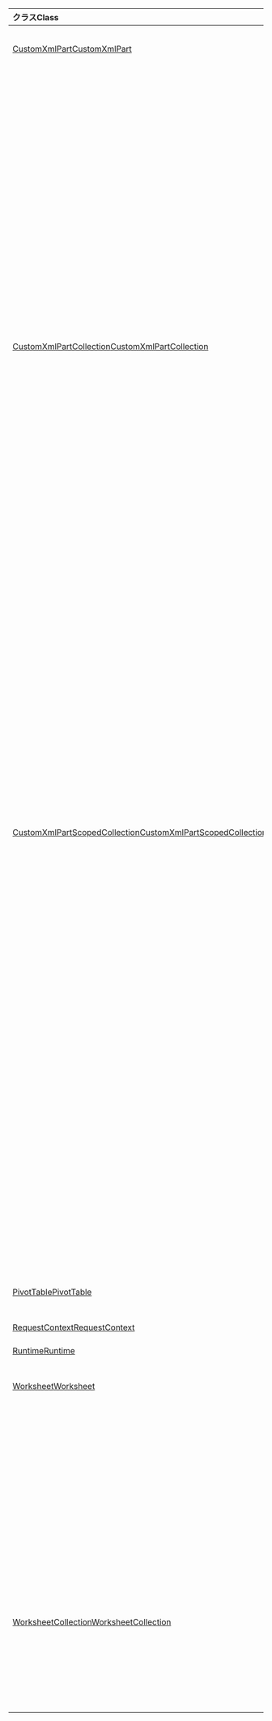 | <span data-ttu-id="f3357-101">クラス</span><span class="sxs-lookup"><span data-stu-id="f3357-101">Class</span></span> | <span data-ttu-id="f3357-102">フィールド</span><span class="sxs-lookup"><span data-stu-id="f3357-102">Fields</span></span> | <span data-ttu-id="f3357-103">説明</span><span class="sxs-lookup"><span data-stu-id="f3357-103">Description</span></span> |
|:---|:---|:---|
|[<span data-ttu-id="f3357-104">CustomXmlPart</span><span class="sxs-lookup"><span data-stu-id="f3357-104">CustomXmlPart</span></span>](/javascript/api/excel/excel.customxmlpart)|[<span data-ttu-id="f3357-105">delete()</span><span class="sxs-lookup"><span data-stu-id="f3357-105">delete()</span></span>](/javascript/api/excel/excel.customxmlpart#delete--)|<span data-ttu-id="f3357-106">カスタム XML パーツを削除します。</span><span class="sxs-lookup"><span data-stu-id="f3357-106">Deletes the custom XML part.</span></span>|
||[<span data-ttu-id="f3357-107">getXml ()</span><span class="sxs-lookup"><span data-stu-id="f3357-107">getXml()</span></span>](/javascript/api/excel/excel.customxmlpart#getxml--)|<span data-ttu-id="f3357-108">カスタム XML パーツのすべての XML コンテンツを取得します。</span><span class="sxs-lookup"><span data-stu-id="f3357-108">Gets the custom XML part's full XML content.</span></span>|
||[<span data-ttu-id="f3357-109">id</span><span class="sxs-lookup"><span data-stu-id="f3357-109">id</span></span>](/javascript/api/excel/excel.customxmlpart#id)|<span data-ttu-id="f3357-110">カスタム XML パーツの ID。</span><span class="sxs-lookup"><span data-stu-id="f3357-110">The custom XML part's ID.</span></span>|
||[<span data-ttu-id="f3357-111">namespaceUri</span><span class="sxs-lookup"><span data-stu-id="f3357-111">namespaceUri</span></span>](/javascript/api/excel/excel.customxmlpart#namespaceuri)|<span data-ttu-id="f3357-112">カスタム XML パーツの名前空間 URI。</span><span class="sxs-lookup"><span data-stu-id="f3357-112">The custom XML part's namespace URI.</span></span>|
||[<span data-ttu-id="f3357-113">setXml (xml: string)</span><span class="sxs-lookup"><span data-stu-id="f3357-113">setXml(xml: string)</span></span>](/javascript/api/excel/excel.customxmlpart#setxml-xml-)|<span data-ttu-id="f3357-114">カスタム XML パーツのすべての XML コンテンツを設定します。</span><span class="sxs-lookup"><span data-stu-id="f3357-114">Sets the custom XML part's full XML content.</span></span>|
|[<span data-ttu-id="f3357-115">CustomXmlPartCollection</span><span class="sxs-lookup"><span data-stu-id="f3357-115">CustomXmlPartCollection</span></span>](/javascript/api/excel/excel.customxmlpartcollection)|[<span data-ttu-id="f3357-116">add (xml: string)</span><span class="sxs-lookup"><span data-stu-id="f3357-116">add(xml: string)</span></span>](/javascript/api/excel/excel.customxmlpartcollection#add-xml-)|<span data-ttu-id="f3357-117">ブックに新しいカスタム XML パーツを追加します。</span><span class="sxs-lookup"><span data-stu-id="f3357-117">Adds a new custom XML part to the workbook.</span></span>|
||[<span data-ttu-id="f3357-118">getByNamespace (namespaceUri: string)</span><span class="sxs-lookup"><span data-stu-id="f3357-118">getByNamespace(namespaceUri: string)</span></span>](/javascript/api/excel/excel.customxmlpartcollection#getbynamespace-namespaceuri-)|<span data-ttu-id="f3357-119">名前空間が指定した名前空間に一致する、カスタム XML パーツの新しい範囲のコレクションを取得します。</span><span class="sxs-lookup"><span data-stu-id="f3357-119">Gets a new scoped collection of custom XML parts whose namespaces match the given namespace.</span></span>|
||[<span data-ttu-id="f3357-120">getCount()</span><span class="sxs-lookup"><span data-stu-id="f3357-120">getCount()</span></span>](/javascript/api/excel/excel.customxmlpartcollection#getcount--)|<span data-ttu-id="f3357-121">コレクションに含まれる CustomXml パーツの数を取得します。</span><span class="sxs-lookup"><span data-stu-id="f3357-121">Gets the number of CustomXml parts in the collection.</span></span>|
||[<span data-ttu-id="f3357-122">getItem(id: string)</span><span class="sxs-lookup"><span data-stu-id="f3357-122">getItem(id: string)</span></span>](/javascript/api/excel/excel.customxmlpartcollection#getitem-id-)|<span data-ttu-id="f3357-123">ID に基づいて、カスタム XML パーツを取得します。</span><span class="sxs-lookup"><span data-stu-id="f3357-123">Gets a custom XML part based on its ID.</span></span>|
||[<span data-ttu-id="f3357-124">getItemOrNullObject(id: string)</span><span class="sxs-lookup"><span data-stu-id="f3357-124">getItemOrNullObject(id: string)</span></span>](/javascript/api/excel/excel.customxmlpartcollection#getitemornullobject-id-)|<span data-ttu-id="f3357-125">ID に基づいて、カスタム XML パーツを取得します。</span><span class="sxs-lookup"><span data-stu-id="f3357-125">Gets a custom XML part based on its ID.</span></span>|
||[<span data-ttu-id="f3357-126">items</span><span class="sxs-lookup"><span data-stu-id="f3357-126">items</span></span>](/javascript/api/excel/excel.customxmlpartcollection#items)|<span data-ttu-id="f3357-127">このコレクション内に読み込まれた子アイテムを取得します。</span><span class="sxs-lookup"><span data-stu-id="f3357-127">Gets the loaded child items in this collection.</span></span>|
|[<span data-ttu-id="f3357-128">CustomXmlPartScopedCollection</span><span class="sxs-lookup"><span data-stu-id="f3357-128">CustomXmlPartScopedCollection</span></span>](/javascript/api/excel/excel.customxmlpartscopedcollection)|[<span data-ttu-id="f3357-129">getCount()</span><span class="sxs-lookup"><span data-stu-id="f3357-129">getCount()</span></span>](/javascript/api/excel/excel.customxmlpartscopedcollection#getcount--)|<span data-ttu-id="f3357-130">コレクションに含まれる CustomXML パーツの数を取得します。</span><span class="sxs-lookup"><span data-stu-id="f3357-130">Gets the number of CustomXML parts in this collection.</span></span>|
||[<span data-ttu-id="f3357-131">getItem(id: string)</span><span class="sxs-lookup"><span data-stu-id="f3357-131">getItem(id: string)</span></span>](/javascript/api/excel/excel.customxmlpartscopedcollection#getitem-id-)|<span data-ttu-id="f3357-132">ID に基づいて、カスタム XML パーツを取得します。</span><span class="sxs-lookup"><span data-stu-id="f3357-132">Gets a custom XML part based on its ID.</span></span>|
||[<span data-ttu-id="f3357-133">getItemOrNullObject(id: string)</span><span class="sxs-lookup"><span data-stu-id="f3357-133">getItemOrNullObject(id: string)</span></span>](/javascript/api/excel/excel.customxmlpartscopedcollection#getitemornullobject-id-)|<span data-ttu-id="f3357-134">ID に基づいて、カスタム XML パーツを取得します。</span><span class="sxs-lookup"><span data-stu-id="f3357-134">Gets a custom XML part based on its ID.</span></span>|
||[<span data-ttu-id="f3357-135">getOnlyItem ()</span><span class="sxs-lookup"><span data-stu-id="f3357-135">getOnlyItem()</span></span>](/javascript/api/excel/excel.customxmlpartscopedcollection#getonlyitem--)|<span data-ttu-id="f3357-136">コレクションに含まれる項目が 1 つだけの場合、このメソッドはその項目を返します。</span><span class="sxs-lookup"><span data-stu-id="f3357-136">If the collection contains exactly one item, this method returns it.</span></span>|
||[<span data-ttu-id="f3357-137">getOnlyItemOrNullObject()</span><span class="sxs-lookup"><span data-stu-id="f3357-137">getOnlyItemOrNullObject()</span></span>](/javascript/api/excel/excel.customxmlpartscopedcollection#getonlyitemornullobject--)|<span data-ttu-id="f3357-138">コレクションに含まれる項目が 1 つだけの場合、このメソッドはその項目を返します。</span><span class="sxs-lookup"><span data-stu-id="f3357-138">If the collection contains exactly one item, this method returns it.</span></span>|
||[<span data-ttu-id="f3357-139">items</span><span class="sxs-lookup"><span data-stu-id="f3357-139">items</span></span>](/javascript/api/excel/excel.customxmlpartscopedcollection#items)|<span data-ttu-id="f3357-140">このコレクション内に読み込まれた子アイテムを取得します。</span><span class="sxs-lookup"><span data-stu-id="f3357-140">Gets the loaded child items in this collection.</span></span>|
|[<span data-ttu-id="f3357-141">PivotTable</span><span class="sxs-lookup"><span data-stu-id="f3357-141">PivotTable</span></span>](/javascript/api/excel/excel.pivottable)|[<span data-ttu-id="f3357-142">id</span><span class="sxs-lookup"><span data-stu-id="f3357-142">id</span></span>](/javascript/api/excel/excel.pivottable#id)|<span data-ttu-id="f3357-143">ピボットテーブルの ID。</span><span class="sxs-lookup"><span data-stu-id="f3357-143">Id of the PivotTable.</span></span>|
|[<span data-ttu-id="f3357-144">RequestContext</span><span class="sxs-lookup"><span data-stu-id="f3357-144">RequestContext</span></span>](/javascript/api/excel/excel.requestcontext)|[<span data-ttu-id="f3357-145">runtime</span><span class="sxs-lookup"><span data-stu-id="f3357-145">runtime</span></span>](/javascript/api/excel/excel.requestcontext#runtime)|<span data-ttu-id="f3357-146">[Api set: ExcelApi 1.5]</span><span class="sxs-lookup"><span data-stu-id="f3357-146">[Api set: ExcelApi 1.5]</span></span>|
|[<span data-ttu-id="f3357-147">Runtime</span><span class="sxs-lookup"><span data-stu-id="f3357-147">Runtime</span></span>](/javascript/api/excel/excel.runtime)||[<span data-ttu-id="f3357-148">Workbook</span><span class="sxs-lookup"><span data-stu-id="f3357-148">Workbook</span></span>](/javascript/api/excel/excel.workbook)|[<span data-ttu-id="f3357-149">customXmlParts</span><span class="sxs-lookup"><span data-stu-id="f3357-149">customXmlParts</span></span>](/javascript/api/excel/excel.workbook#customxmlparts)|<span data-ttu-id="f3357-150">このブックに格納されているカスタム XML パーツのコレクションを表します。</span><span class="sxs-lookup"><span data-stu-id="f3357-150">Represents the collection of custom XML parts contained by this workbook.</span></span>|
|[<span data-ttu-id="f3357-151">Worksheet</span><span class="sxs-lookup"><span data-stu-id="f3357-151">Worksheet</span></span>](/javascript/api/excel/excel.worksheet)|[<span data-ttu-id="f3357-152">getNext (visibleOnly?: boolean)</span><span class="sxs-lookup"><span data-stu-id="f3357-152">getNext(visibleOnly?: boolean)</span></span>](/javascript/api/excel/excel.worksheet#getnext-visibleonly-)|<span data-ttu-id="f3357-153">これに続くワークシートを取得します。</span><span class="sxs-lookup"><span data-stu-id="f3357-153">Gets the worksheet that follows this one.</span></span>|
||[<span data-ttu-id="f3357-154">getNextOrNullObject (visibleOnly?: boolean)</span><span class="sxs-lookup"><span data-stu-id="f3357-154">getNextOrNullObject(visibleOnly?: boolean)</span></span>](/javascript/api/excel/excel.worksheet#getnextornullobject-visibleonly-)|<span data-ttu-id="f3357-155">これに続くワークシートを取得します。</span><span class="sxs-lookup"><span data-stu-id="f3357-155">Gets the worksheet that follows this one.</span></span>|
||[<span data-ttu-id="f3357-156">getPrevious (visibleOnly?: boolean)</span><span class="sxs-lookup"><span data-stu-id="f3357-156">getPrevious(visibleOnly?: boolean)</span></span>](/javascript/api/excel/excel.worksheet#getprevious-visibleonly-)|<span data-ttu-id="f3357-157">これより前のワークシートを取得します。</span><span class="sxs-lookup"><span data-stu-id="f3357-157">Gets the worksheet that precedes this one.</span></span>|
||[<span data-ttu-id="f3357-158">getPreviousOrNullObject (visibleOnly?: boolean)</span><span class="sxs-lookup"><span data-stu-id="f3357-158">getPreviousOrNullObject(visibleOnly?: boolean)</span></span>](/javascript/api/excel/excel.worksheet#getpreviousornullobject-visibleonly-)|<span data-ttu-id="f3357-159">これより前のワークシートを取得します。</span><span class="sxs-lookup"><span data-stu-id="f3357-159">Gets the worksheet that precedes this one.</span></span>|
|[<span data-ttu-id="f3357-160">WorksheetCollection</span><span class="sxs-lookup"><span data-stu-id="f3357-160">WorksheetCollection</span></span>](/javascript/api/excel/excel.worksheetcollection)|[<span data-ttu-id="f3357-161">getFirst (visibleOnly?: boolean)</span><span class="sxs-lookup"><span data-stu-id="f3357-161">getFirst(visibleOnly?: boolean)</span></span>](/javascript/api/excel/excel.worksheetcollection#getfirst-visibleonly-)|<span data-ttu-id="f3357-162">コレクション内の最初のワークシートを取得します。</span><span class="sxs-lookup"><span data-stu-id="f3357-162">Gets the first worksheet in the collection.</span></span>|
||[<span data-ttu-id="f3357-163">getLast (visibleOnly?: boolean)</span><span class="sxs-lookup"><span data-stu-id="f3357-163">getLast(visibleOnly?: boolean)</span></span>](/javascript/api/excel/excel.worksheetcollection#getlast-visibleonly-)|<span data-ttu-id="f3357-164">コレクション内の最後のワークシートを取得します。</span><span class="sxs-lookup"><span data-stu-id="f3357-164">Gets the last worksheet in the collection.</span></span>|
